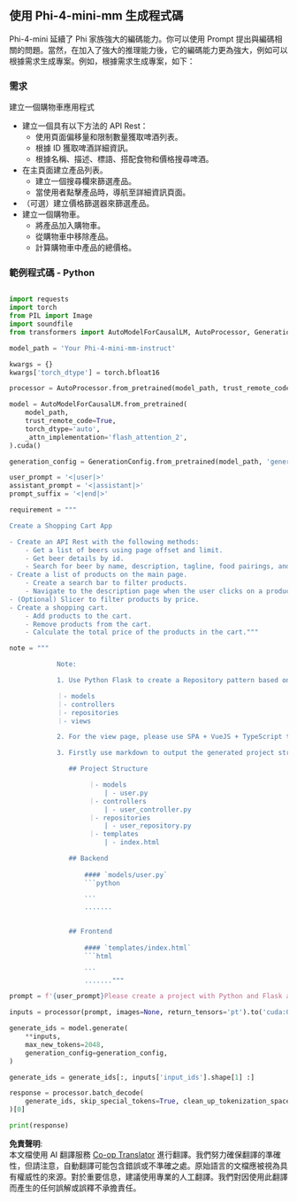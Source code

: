 <!--
CO_OP_TRANSLATOR_METADATA:
{
  "original_hash": "aacf82e3da702afd8469bba99b662509",
  "translation_date": "2025-04-04T06:46:39+00:00",
  "source_file": "md\\02.Application\\02.Code\\Phi4\\GenProjectCode\\README.md",
  "language_code": "tw"
}
-->
## **使用 Phi-4-mini-mm 生成程式碼**

Phi-4-mini 延續了 Phi 家族強大的編碼能力。你可以使用 Prompt 提出與編碼相關的問題。當然，在加入了強大的推理能力後，它的編碼能力更為強大，例如可以根據需求生成專案。例如，根據需求生成專案，如下：

### **需求**

建立一個購物車應用程式

- 建立一個具有以下方法的 API Rest：
    - 使用頁面偏移量和限制數量獲取啤酒列表。
    - 根據 ID 獲取啤酒詳細資訊。
    - 根據名稱、描述、標語、搭配食物和價格搜尋啤酒。
- 在主頁面建立產品列表。
    - 建立一個搜尋欄來篩選產品。
    - 當使用者點擊產品時，導航至詳細資訊頁面。
- （可選）建立價格篩選器來篩選產品。
- 建立一個購物車。
    - 將產品加入購物車。
    - 從購物車中移除產品。
    - 計算購物車中產品的總價格。

### **範例程式碼 - Python**

```python

import requests
import torch
from PIL import Image
import soundfile
from transformers import AutoModelForCausalLM, AutoProcessor, GenerationConfig,pipeline,AutoTokenizer

model_path = 'Your Phi-4-mini-mm-instruct'

kwargs = {}
kwargs['torch_dtype'] = torch.bfloat16

processor = AutoProcessor.from_pretrained(model_path, trust_remote_code=True)

model = AutoModelForCausalLM.from_pretrained(
    model_path,
    trust_remote_code=True,
    torch_dtype='auto',
    _attn_implementation='flash_attention_2',
).cuda()

generation_config = GenerationConfig.from_pretrained(model_path, 'generation_config.json')

user_prompt = '<|user|>'
assistant_prompt = '<|assistant|>'
prompt_suffix = '<|end|>'

requirement = """

Create a Shopping Cart App

- Create an API Rest with the following methods:
    - Get a list of beers using page offset and limit.
    - Get beer details by id.
    - Search for beer by name, description, tagline, food pairings, and price.
- Create a list of products on the main page.
    - Create a search bar to filter products.
    - Navigate to the description page when the user clicks on a product.
- (Optional) Slicer to filter products by price.
- Create a shopping cart.
    - Add products to the cart.
    - Remove products from the cart.
    - Calculate the total price of the products in the cart."""

note = """ 

            Note:

            1. Use Python Flask to create a Repository pattern based on the following structure to generate the files

            ｜- models
            ｜- controllers
            ｜- repositories
            ｜- views

            2. For the view page, please use SPA + VueJS + TypeScript to build

            3. Firstly use markdown to output the generated project structure (including directories and files), and then generate the  file names and corresponding codes step by step, output like this 

               ## Project Structure

                    ｜- models
                        | - user.py
                    ｜- controllers
                        | - user_controller.py
                    ｜- repositories
                        | - user_repository.py
                    ｜- templates
                        | - index.html

               ## Backend
                 
                   #### `models/user.py`
                   ```python

                   ```
                   .......
               

               ## Frontend
                 
                   #### `templates/index.html`
                   ```html

                   ```
                   ......."""

prompt = f'{user_prompt}Please create a project with Python and Flask according to the following requirements：\n{requirement}{note}{prompt_suffix}{assistant_prompt}'

inputs = processor(prompt, images=None, return_tensors='pt').to('cuda:0')

generate_ids = model.generate(
    **inputs,
    max_new_tokens=2048,
    generation_config=generation_config,
)

generate_ids = generate_ids[:, inputs['input_ids'].shape[1] :]

response = processor.batch_decode(
    generate_ids, skip_special_tokens=True, clean_up_tokenization_spaces=False
)[0]

print(response)

```

**免責聲明**:  
本文檔使用 AI 翻譯服務 [Co-op Translator](https://github.com/Azure/co-op-translator) 進行翻譯。我們努力確保翻譯的準確性，但請注意，自動翻譯可能包含錯誤或不準確之處。原始語言的文檔應被視為具有權威性的來源。對於重要信息，建議使用專業的人工翻譯。我們對因使用此翻譯而產生的任何誤解或誤釋不承擔責任。